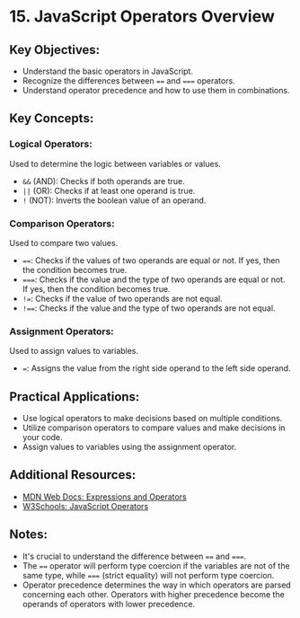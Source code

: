 # 15. JavaScript Operators Overview

## Key Objectives:
- Understand the basic operators in JavaScript.
- Recognize the differences between `==` and `===` operators.
- Understand operator precedence and how to use them in combinations.

## Key Concepts:

### Logical Operators:
Used to determine the logic between variables or values.
- `&&` (AND): Checks if both operands are true.
- `||` (OR): Checks if at least one operand is true.
- `!` (NOT): Inverts the boolean value of an operand.

### Comparison Operators:
Used to compare two values.
- `==`: Checks if the values of two operands are equal or not. If yes, then the condition becomes true.
- `===`: Checks if the value and the type of two operands are equal or not. If yes, then the condition becomes true.
- `!=`: Checks if the value of two operands are not equal.
- `!==`: Checks if the value and the type of two operands are not equal.

### Assignment Operators:
Used to assign values to variables.
- `=`: Assigns the value from the right side operand to the left side operand.

## Practical Applications:
- Use logical operators to make decisions based on multiple conditions.
- Utilize comparison operators to compare values and make decisions in your code.
- Assign values to variables using the assignment operator.

## Additional Resources:
- [MDN Web Docs: Expressions and Operators](https://developer.mozilla.org/en-US/docs/Web/JavaScript/Guide/Expressions_and_Operators)
- [W3Schools: JavaScript Operators](https://www.w3schools.com/js/js_operators.asp)

## Notes:
- It's crucial to understand the difference between `==` and `===`. 
- The `==` operator will perform type coercion if the variables are not of the same type, while `===` (strict equality) will not perform type coercion.
- Operator precedence determines the way in which operators are parsed concerning each other. Operators with higher precedence become the operands of operators with lower precedence.
